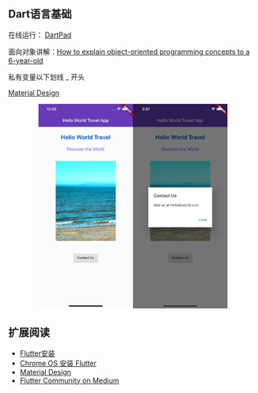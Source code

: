 ## Dart语言基础

在线运行： [DartPad](https://dartpad.dartlang.org/)

面向对象讲解：[How to explain object-oriented programming concepts to a 6-year-old](https://www.freecodecamp.org/news/object-oriented-programming-concepts-21bb035f7260/)


私有变量以下划线 _ 开头

[Material Design](https://material.io/)

<center class="half">
<figure>
<img src="../images/hello-world-travel.jpg" alt="Hello World Travel" width="45%" ><img src="../images/hello-world-travel-dialog.jpg" alt="Hello World Travel" width="45%" >
</figure>
</center>

## 扩展阅读

* [Flutter安装](https://flutter.dev/docs/get-started/install)
* [Chrome OS 安装 Flutter](https://proandroiddev.com/flutter-development-on-a-pixelbook-dde984a3fc1e)
* [Material Design](https://material.io/)
* [Flutter Community on Medium](https://medium.com/flutter-community)